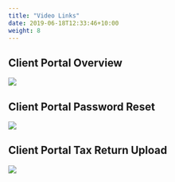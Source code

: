 ```yaml
---
title: "Video Links"
date: 2019-06-18T12:33:46+10:00
weight: 8
---
```




## Client Portal Overview

<a href="https://www.youtube.com/embed/_8RC4j1T-F8">
         <img src="https://raw.githubusercontent.com/heximer/him2/master/images/overview-thumb.png"></a>

## Client Portal Password Reset

<a href="http://www.youtube.com/embed/PRdGdzjlbOY">
         <img src="https://raw.githubusercontent.com/heximer/him2/master/images/password-reset-thumb.png"></a>

## Client Portal Tax Return Upload

<a href="http://www.youtube.com/embed/CV28iN7rBI0">
         <img src="https://raw.githubusercontent.com/heximer/him2/master/images/tax-return-thumb.png"></a>
